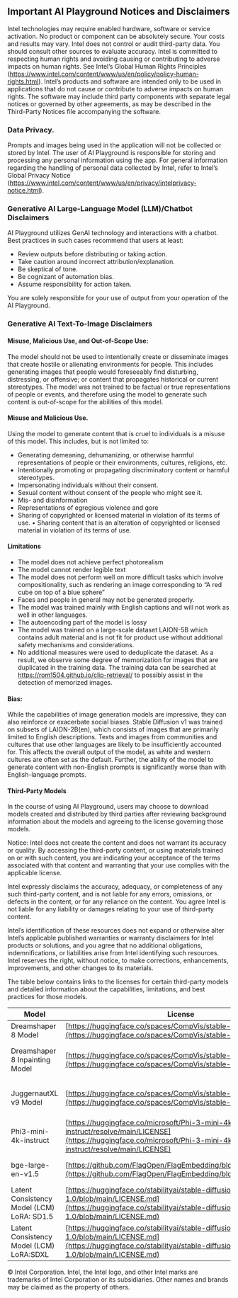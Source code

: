 
## Important AI Playground Notices and Disclaimers

Intel technologies may require enabled hardware, software or service activation. No product or component can be absolutely secure. Your costs and results may vary. Intel does not control or audit third-party data.  You should consult other sources to evaluate accuracy. Intel is committed to respecting human rights and avoiding causing or contributing to adverse impacts on human rights. See Intel’s Global Human Rights Principles (https://www.intel.com/content/www/us/en/policy/policy-human-rights.html). Intel’s products and software are intended only to be used in applications that do not cause or contribute to adverse impacts on human rights. The software may include third party components with separate legal notices or governed by other agreements, as may be described in the Third-Party Notices file accompanying the software. 

### Data Privacy. 
Prompts and images being used in the application will not be collected or stored by Intel. The user of AI Playground is responsible for storing and processing any personal information using the app. For general information regarding the handling of personal data collected by Intel, refer to Intel’s Global Privacy Notice (https://www.intel.com/content/www/us/en/privacy/intelprivacy-notice.html). 


### Generative AI Large-Language Model (LLM)/Chatbot Disclaimers

AI Playground utilizes GenAI technology and interactions with a chatbot. Best practices in such cases recommend that users at least: 
* Review outputs before distributing or taking action.
* Take caution around incorrect attribution/explanation.
* Be skeptical of tone.
* Be cognizant of automation bias.
* Assume responsibility for action taken.

You are solely responsible for your use of output from your operation of the AI Playground. 


### Generative AI Text-To-Image Disclaimers

#### Misuse, Malicious Use, and Out-of-Scope Use: 
The model should not be used to intentionally create or disseminate images that create hostile or alienating environments for people. This includes generating images that people would foreseeably find disturbing, distressing, or offensive; or content that propagates historical or current stereotypes. The model was not trained to be factual or true representations of people or events, and therefore using the model to generate such content is out-of-scope for the abilities of this model.

#### Misuse and Malicious Use. 
Using the model to generate content that is cruel to individuals is a misuse of this model. This includes, but is not limited to:
*	Generating demeaning, dehumanizing, or otherwise harmful representations of people or their environments, cultures, religions, etc.
*	Intentionally promoting or propagating discriminatory content or harmful stereotypes.
*	Impersonating individuals without their consent.
*	Sexual content without consent of the people who might see it.
*	Mis- and disinformation
*	Representations of egregious violence and gore
*	Sharing of copyrighted or licensed material in violation of its terms of use.
•	Sharing content that is an alteration of copyrighted or licensed material in violation of its terms of use.
#### Limitations
*	The model does not achieve perfect photorealism
*	The model cannot render legible text
*	The model does not perform well on more difficult tasks which involve compositionality, such as rendering an image corresponding to “A red cube on top of a blue sphere”
*	Faces and people in general may not be generated properly.
*	The model was trained mainly with English captions and will not work as well in other languages.
*	The autoencoding part of the model is lossy
*	The model was trained on a large-scale dataset LAION-5B which contains adult material and is not fit for product use without additional safety mechanisms and considerations.
*	No additional measures were used to deduplicate the dataset. As a result, we observe some degree of memorization for images that are duplicated in the training data. The training data can be searched at https://rom1504.github.io/clip-retrieval/ to possibly assist in the detection of memorized images.

#### Bias: 
While the capabilities of image generation models are impressive, they can also reinforce or exacerbate social biases. Stable Diffusion v1 was trained on subsets of LAION-2B(en), which consists of images that are primarily limited to English descriptions. Texts and images from communities and cultures that use other languages are likely to be insufficiently accounted for. This affects the overall output of the model, as white and western cultures are often set as the default. Further, the ability of the model to generate content with non-English prompts is significantly worse than with English-language prompts.

#### Third-Party Models 
In the course of using AI Playground, users may choose to download models created and distributed by third parties after reviewing background information about the models and agreeing to the license governing those models.   

Notice:  Intel does not create the content and does not warrant its accuracy or quality. By accessing the third-party content, or using materials trained on or with such content, you are indicating your acceptance of the terms associated with that content and warranting that your use complies with the applicable license. 

Intel expressly disclaims the accuracy, adequacy, or completeness of any such third-party content, and is not liable for any errors, omissions, or defects in the content, or for any reliance on the content. You agree Intel is not liable for any liability or damages relating to your use of third-party content. 

Intel’s identification of these resources does not expand or otherwise alter Intel’s applicable published warranties or warranty disclaimers for Intel products or solutions, and you agree that no additional obligations, indemnifications, or liabilities arise from Intel identifying such resources. Intel reserves the right, without notice, to make corrections, enhancements, improvements, and other changes to its materials. 

The table below contains links to the licenses for certain third-party models and detailed information about the capabilities, limitations, and best practices for those models. 

| Model                                      | License                                                                                                                                                                      | Background Information/Model Card                                                                                      |
| ------------------------------------------ | ---------------------------------------------------------------------------------------------------------------------------------------------------------------------------- | ---------------------------------------------------------------------------------------------------------------------- |
| Dreamshaper 8 Model                        | [https://huggingface.co/spaces/CompVis/stable-diffusion-license](https://huggingface.co/spaces/CompVis/stable-diffusion-license)                                             | [https://huggingface.co/Lykon/dreamshaper-8](https://huggingface.co/Lykon/dreamshaper-8)                               |
| Dreamshaper 8 Inpainting Model             | [https://huggingface.co/spaces/CompVis/stable-diffusion-license](https://huggingface.co/spaces/CompVis/stable-diffusion-license)                                             | [https://huggingface.co/Lykon/dreamshaper-8-inpainting](https://huggingface.co/Lykon/dreamshaper-8-inpainting)         |
| JuggernautXL v9 Model                      | [https://huggingface.co/spaces/CompVis/stable-diffusion-license](https://huggingface.co/spaces/CompVis/stable-diffusion-license)                                             | [https://huggingface.co/RunDiffusion/Juggernaut-XL-v9](https://huggingface.co/RunDiffusion/Juggernaut-XL-v9)           |
| Phi3-mini-4k-instruct                      | [https://huggingface.co/microsoft/Phi-3-mini-4k-instruct/resolve/main/LICENSE](https://huggingface.co/microsoft/Phi-3-mini-4k-instruct/resolve/main/LICENSE)                 | [https://huggingface.co/microsoft/Phi-3-mini-4k-instruct](https://huggingface.co/microsoft/Phi-3-mini-4k-instruct)     |
| bge-large-en-v1.5                          | [https://github.com/FlagOpen/FlagEmbedding/blob/master/LICENSE](https://github.com/FlagOpen/FlagEmbedding/blob/master/LICENSE)                 | [https://huggingface.co/BAAI/bge-large-en-v1.5](https://huggingface.co/BAAI/bge-large-en-v1.5)                         |
| Latent Consistency Model (LCM) LoRA: SD1.5 | [https://huggingface.co/stabilityai/stable-diffusion-xl-base-1.0/blob/main/LICENSE.md](https://huggingface.co/stabilityai/stable-diffusion-xl-base-1.0/blob/main/LICENSE.md) | [https://huggingface.co/latent-consistency/lcm-lora-sdv1-5](https://huggingface.co/latent-consistency/lcm-lora-sdv1-5) |
| Latent Consistency Model (LCM) LoRA:SDXL   | [https://huggingface.co/stabilityai/stable-diffusion-xl-base-1.0/blob/main/LICENSE.md](https://huggingface.co/stabilityai/stable-diffusion-xl-base-1.0/blob/main/LICENSE.md) | [https://huggingface.co/latent-consistency/lcm-lora-sdxl](https://huggingface.co/latent-consistency/lcm-lora-sdxl)     |


© Intel Corporation.  Intel, the Intel logo, and other Intel marks are trademarks of Intel Corporation or its subsidiaries.  Other names and brands may be claimed as the property of others.















 
